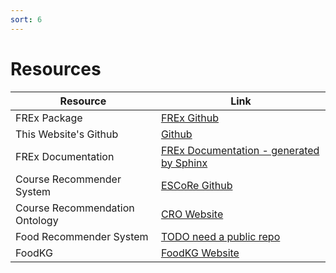 ```yaml
---
sort: 6
---
```


# Resources

Resource | Link
---- | ----
FREx Package | [FREx Github](https://github.com/solashirai/explainablerecommenderframework)
This Website's Github | [Github](https://github.com/tetherless-world/FREx)
FREx Documentation | [FREx Documentation - generated by Sphinx](https://solashirai.github.io/ExplainableRecommenderFramework/build/html/index.html)
Course Recommender System | [ESCoRe Github](https://github.com/solashirai/explainablerecommenderframework)
Course Recommendation Ontology | [CRO Website](https://rpi-ontology-engineering.netlify.app/oe2020/course-recommender/)
Food Recommender System | [TODO need a public repo](https://github.com/CognitiveHorizons/RPI-HEALS-FoodKG-Semantic-Substitutions)
FoodKG | [FoodKG Website](https://foodkg.github.io/)
